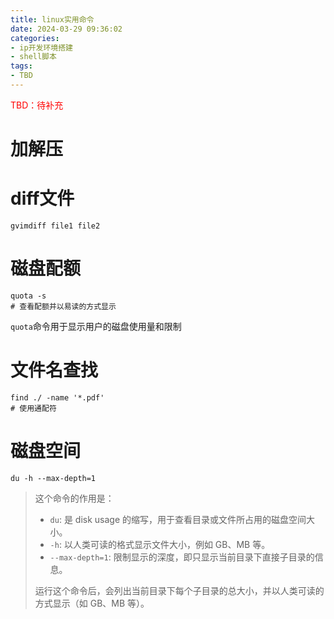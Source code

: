 ```yaml
---
title: linux实用命令
date: 2024-03-29 09:36:02
categories:
- ip开发环境搭建
- shell脚本
tags:
- TBD
---
```


<font color=red>TBD：待补充</font>

# 加解压



# diff文件

```shell
gvimdiff file1 file2
```



# 磁盘配额

```shell
quota -s
# 查看配额并以易读的方式显示
```

`quota`命令用于显示用户的磁盘使用量和限制



# 文件名查找

```shell
find ./ -name '*.pdf'
# 使用通配符
```



# 磁盘空间

```shell
du -h --max-depth=1
```



> 这个命令的作用是：
>
> - `du`: 是 disk usage 的缩写，用于查看目录或文件所占用的磁盘空间大小。
> - `-h`: 以人类可读的格式显示文件大小，例如 GB、MB 等。
> - `--max-depth=1`: 限制显示的深度，即只显示当前目录下直接子目录的信息。
>
> 运行这个命令后，会列出当前目录下每个子目录的总大小，并以人类可读的方式显示（如 GB、MB 等）。
